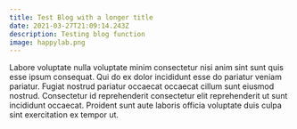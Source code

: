 ```yaml
---
title: Test Blog with a longer title
date: 2021-03-27T21:09:14.243Z
description: Testing blog function
image: happylab.png
---
```


Labore voluptate nulla voluptate minim consectetur nisi anim sint sunt quis esse ipsum consequat. Qui do ex dolor incididunt esse do pariatur veniam pariatur. Fugiat nostrud pariatur occaecat occaecat cillum sunt eiusmod nostrud. Consectetur id reprehenderit consectetur elit reprehenderit ut sunt incididunt occaecat. Proident sunt aute laboris officia voluptate duis culpa sint exercitation ex tempor ut.